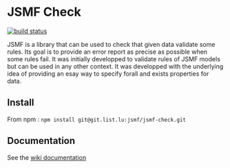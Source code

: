 # JSMF Check

[![build status](https://git.list.lu/jsmf/jsmf-check/badges/master/build.svg)](https://git.list.lu/jsmf/jsmf-check/commits/master)

JSMF is a library that can be used to check that given data validate some rules. Its goal is to provide an error report as precise as possible when some rules fail.
It was initially developped to validate rules of JSMF models but can be used in any other context.
It was developped with the underlying idea of providing an esay way to specify forall and exists properties for data.

## Install

From npm : `npm install git@git.list.lu:jsmf/jsmf-check.git`

## Documentation

See the [wiki documentation](https://git.list.lu/jsmf/jsmf-check/wikis/home)
